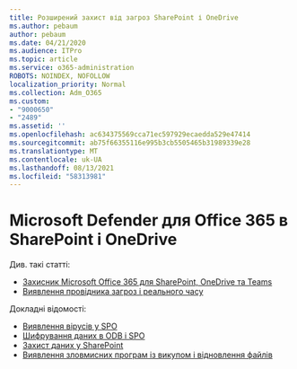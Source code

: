 ```yaml
---
title: Розширений захист від загроз SharePoint і OneDrive
ms.author: pebaum
author: pebaum
ms.date: 04/21/2020
ms.audience: ITPro
ms.topic: article
ms.service: o365-administration
ROBOTS: NOINDEX, NOFOLLOW
localization_priority: Normal
ms.collection: Adm_O365
ms.custom:
- "9000650"
- "2489"
ms.assetid: ''
ms.openlocfilehash: ac634375569cca71ec597929ecaedda529e47414
ms.sourcegitcommit: ab75f66355116e995b3cb5505465b31989339e28
ms.translationtype: MT
ms.contentlocale: uk-UA
ms.lasthandoff: 08/13/2021
ms.locfileid: "58313981"
---
```

# <a name="microsoft-defender-for-office-365-in-sharepoint-and-onedrive"></a>Microsoft Defender для Office 365 в SharePoint і OneDrive

Див. такі статті:
- [Захисник Microsoft Office 365 для SharePoint, OneDrive та Teams](https://docs.microsoft.com/microsoft-365/security/office-365-security/atp-for-spo-odb-and-teams)
- [Виявлення провідника загроз і реального часу](https://docs.microsoft.com/microsoft-365/security/office-365-security/threat-explorer-views)


Докладні відомості:

- [Виявлення вірусів у SPO](https://docs.microsoft.com/microsoft-365/security/office-365-security/virus-detection-in-spo)</br>
- [Шифрування даних в ODB і SPO](https://docs.microsoft.com/microsoft-365/compliance/data-encryption-in-odb-and-spo)</br>
- [Захист даних у SharePoint](https://docs.microsoft.com/sharepoint/safeguarding-your-data)</br>
- [Виявлення зловмисних програм із викупом і відновлення файлів](https://support.office.com/article/Ransomware-detection-and-recovering-your-files-0d90ec50-6bfd-40f4-acc7-b8c12c73637f)